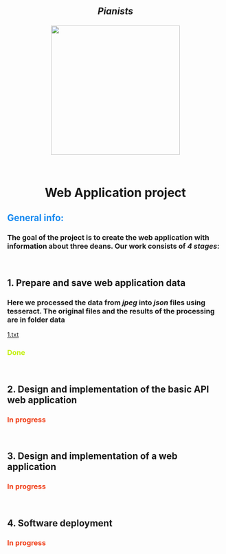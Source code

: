 

<h2> <p align="center">
<b><i>Pianists</i></b>
</p> </h2>
<p align="center">
  <img height="300" src="https://www.meme-arsenal.com/memes/049af42ac1f0e3186d1b6427d31e290f.jpg">
</p>
<br>
<h1> <p align="center">
<b> Web Application project</b>
</p> </h1>
<h2> <p style="color:#1589F0">General info:</p>
</h2>
<h3>
The goal of the project is to create the web application with information about three deans. Our work consists of <b><i>4 stages</i></b>: </h3> <br>
<h2>
<b> 1. Prepare and save web application data</b>
</h2>
<h3>
Here we processed the data from <i>jpeg</i> into <i>json</i> files using tesseract. The original files and the results of the processing are in folder <b> data</b></h3>

[1.txt](1.txt)

<h3> <p style="color:#c5f015">Done</p>
</h3>
<br>
<h2>
<b> 2. Design and implementation of the basic API web application</b>
</h2>
<h3> <p style="color:#f03c15">In progress</p>
</h3>
<br>
<h2>
<b> 3. Design and implementation of a web application</b>
</h2>
<h3> <p style="color:#f03c15">In progress</p>
</h3>
<br>
<h2>
<b> 4. Software deployment</b>
</h3>
<h3> <p style="color:#f03c15">In progress</p>
</h3>
